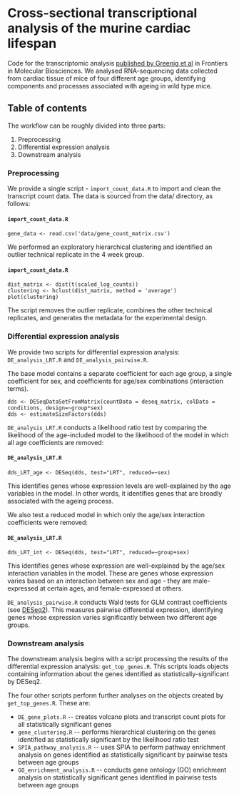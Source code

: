 # Cross-sectional transcriptional analysis of the murine cardiac lifespan

Code for the transcriptomic analysis [published by Greenig et al](https://www.frontiersin.org/articles/10.3389/fmolb.2020.565530) in Frontiers in Molecular Biosciences. We analysed RNA-sequencing data collected from cardiac tissue of mice of four different age groups, identifying components and processes associated with ageing in wild type mice.

## Table of contents

The workflow can be roughly divided into three parts:
1. Preprocessing
2. Differential expression analysis
3. Downstream analysis

### Preprocessing

We provide a single script - `import_count_data.R` to import and clean the transcript count data. The data is sourced from the data/ directory, as follows:

#### **`import_count_data.R`**
```
gene_data <- read.csv('data/gene_count_matrix.csv')
```

We performed an exploratory hierarchical clustering and identified an outlier technical replicate in the 4 week group.

#### **`import_count_data.R`**
```
dist_matrix <- dist(t(scaled_log_counts))
clustering <- hclust(dist_matrix, method = 'average')
plot(clustering)
```

The script removes the outlier replicate, combines the other technical replicates, and generates the metadata for the experimental design. 

### Differential expression analysis

We provide two scripts for differential expression analysis: `DE_analysis_LRT.R` and `DE_analysis_pairwise.R`.

The base model contains a separate coefficient for each age group, a single coefficient for sex, and coefficients for age/sex combinations (interaction terms).

```
dds <- DESeqDataSetFromMatrix(countData = deseq_matrix, colData = conditions, design=~group*sex)
dds <- estimateSizeFactors(dds)
```

`DE_analysis_LRT.R` conducts a likelihood ratio test by comparing the likelihood of the age-included model to the likelihood of the model in which all age coefficients are removed:

#### **`DE_analysis_LRT.R`**
``` 
dds_LRT_age <- DESeq(dds, test="LRT", reduced=~sex)
```

This identifies genes whose expression levels are well-explained by the age variables in the model. In other words, it identifies genes that are broadly associated with the ageing process.

We also test a reduced model in which only the age/sex interaction coefficients were removed:

#### **`DE_analysis_LRT.R`**
``` 
dds_LRT_int <- DESeq(dds, test="LRT", reduced=~group+sex)
```
This identifies genes whose expression are well-explained by the age/sex interaction variables in the model. These are genes whose expression varies based on an interaction between sex and age - they are male-expressed at certain ages, and female-expressed at others.

`DE_analysis_pairwise.R` conducts Wald tests for GLM contrast coefficients (see [DESeq2](https://pubmed.ncbi.nlm.nih.gov/25516281/)). This measures pairwise differential expression, identifying genes whose expression varies significantly between two different age groups.

### Downstream analysis

The downstream analysis begins with a script processing the results of the differential expression analysis: `get_top_genes.R`. This scripts loads objects containing information about the genes identified as statistically-significant by DESeq2.

The four other scripts perform further analyses on the objects created by `get_top_genes.R`. These are:
- `DE_gene_plots.R` -- creates volcano plots and transcript count plots for all statistically significant genes 
- `gene_clustering.R` -- performs hierarchical clustering on the genes identified as statistically significant by the likelihood ratio test
- `SPIA_pathway_analysis.R` -- uses SPIA to perform pathway enrichment analysis on genes identified as statistically significant by pairwise tests between age groups
- `GO_enrichment_analysis.R` -- conducts gene ontology (GO) enrichment analysis on statistically significant genes identified in pairwise tests between age groups
